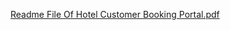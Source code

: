 [Readme File Of Hotel Customer Booking Portal.pdf](https://github.com/user-attachments/files/18221631/Readme.File.Of.Hotel.Customer.Booking.Portal.pdf)
